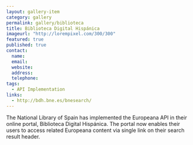 ```yaml
---
layout: gallery-item
category: gallery
permalink: gallery/biblioteca
title: Biblioteca Digital Hispánica
imageurl: "http://lorempixel.com/300/300"
featured: true
published: true
contact:
  name: 
  email: 
  website: 
  address: 
  telephone: 
tags: 
  - API Implementation
links:
  - http://bdh.bne.es/bnesearch/
---
```


The National Library of Spain has implemented the Europeana API in their online portal, Biblioteca Digital Hispánica. The portal now enables their users to access related Europeana content via single link on their search result header.

